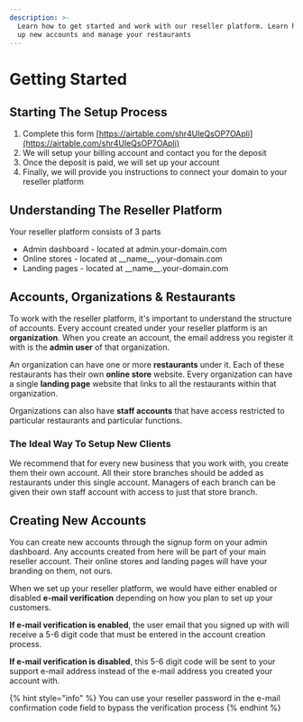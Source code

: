 ```yaml
---
description: >-
  Learn how to get started and work with our reseller platform. Learn how to set
  up new accounts and manage your restaurants
---
```


# Getting Started

## Starting The Setup Process

1. Complete this form [https://airtable.com/shr4UleQsOP7OApli](https://airtable.com/shr4UleQsOP7OApli)
2. We will setup your billing account and contact you for the deposit
3. Once the deposit is paid, we will set up your account
4. Finally, we will provide you instructions to connect your domain to your reseller platform

## Understanding The Reseller Platform

Your reseller platform consists of 3 parts

* Admin dashboard - located at admin.your-domain.com
* Online stores - located at \_\_name\_\_.your-domain.com
* Landing pages - located at \_\_name\_\_.your-domain.com

## Accounts, O**rganizations** & Restaurants

To work with the reseller platform, it's important to understand the structure of accounts. Every account created under your reseller platform is an **organization**. When you create an account, the email address you register it with is the **admin user** of that organization.

An organization can have one or more **restaurants** under it. Each of these restaurants has their own **online store** website. Every organization can have a single **landing page** website that links to all the restaurants within that organization.

Organizations can also have **staff accounts** that have access restricted to particular restaurants and particular functions.

### The Ideal Way To Setup New Clients

We recommend that for every new business that you work with, you create them their own account. All their store branches should be added as restaurants under this single account. Managers of each branch can be given their own staff account with access to just that store branch.

## Creating New Accounts

You can create new accounts through the signup form on your admin dashboard. Any accounts created from here will be part of your main reseller account. Their online stores and landing pages will have your branding on them, not ours.

When we set up your reseller platform, we would have either enabled or disabled **e-mail verification** depending on how you plan to set up your customers.

**If e-mail verification is enabled**, the user email that you signed up with will receive a 5-6 digit code that must be entered in the account creation process.

**If e-mail verification is disabled**, this 5-6 digit code will be sent to your support e-mail address instead of the e-mail address you created your account with.

{% hint style="info" %}
You can use your reseller password in the e-mail confirmation code field to bypass the verification process
{% endhint %}



